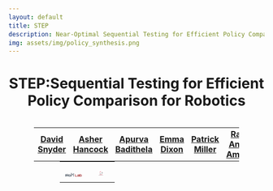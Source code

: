 ```yaml
---
layout: default
title: STEP
description: Near-Optimal Sequential Testing for Efficient Policy Comparison
img: assets/img/policy_synthesis.png
---
```

<h1><center><span style="font-weight:bold;">STEP:</span>Sequential Testing for Efficient Policy Comparison for Robotics</center></h1>
<br>
<table style="width: 80%; max-width: 800px; margin: 0 auto;">
    <tr>
        <td style="text-align: center; width: 100px;">
            <span style="font-size: 16px; font-weight:bold;"><a href="https://sites.google.com/view/dasnyder/home" target="_blank">David Snyder</a></span>
        </td>
        <td style="text-align: center; width: 100px;">
            <span style="font-size: 16px; font-weight:bold;"><a href="https://aasherh.github.io/" target="_blank">Asher Hancock</a></span>
        </td>
        <td style="text-align: center; width: 100px;">
            <span style="font-size: 16px; font-weight:bold;"><a href="https://abadithela.github.io/" target="_blank">Apurva Badithela</a></span>
        </td>
        <td style="text-align: center; width: 100px;">
            <span style="font-size: 16px; font-weight:bold;"><a href="" target="_blank">Emma Dixon</a></span>
        </td>
        <td style="text-align: center; width: 100px;">
            <span style="font-size: 16px; font-weight:bold;"><a href="" target="_blank">Patrick Miller</a></span>
        </td>
        <td style="text-align: center; width: 100px;">
            <span style="font-size: 16px; font-weight:bold;"><a href="https://www.tri.global/about-us/dr-rares-ambrus" target="_blank">Rares Andrei Ambrus</a></span>
        </td>
        <td style="text-align: center; width: 100px;">
            <span style="font-size: 16px; font-weight:bold;"><a href="https://irom-lab.princeton.edu/majumdar/" target="_blank">Anirudha Majumdar</a></span>
        </td>
        <td style="text-align: center; width: 100px;">
            <span style="font-size: 16px; font-weight:bold;"><a href="https://scholar.google.ca/citations?user=JAmTk5gAAAAJ&hl=en" target="_blank">Masha Itkina</a></span>
        </td>
        <td style="text-align: center; width: 100px;">
            <span style="font-size: 16px; font-weight:bold;"><a href="https://harukins.github.io/" target="_blank">Haruki Nishimura</a></span>
        </td>
    </tr>
</table>
<table style="width: 60%; max-width: 800px; margin: 0 auto;">
    <tr>
        <td align=center width=40px><center><span style="font-size:28px">
            <a href="https://irom-lab.princeton.edu/">
                <img src="assets/img/irom_lab_logo.png" alt="IRoM Lab" style="width: 80%;">
            </a></span></center>
        </td>
        <td align=center width=40px><center><span style="font-size:28px">
            <a href="https://www.tri.global/our-work/large-behavior-models" target="_blank"><img src="assets/img/TRI_logo.png" alt="Toyota Research Institute" style="width: 30%;"></a></span></center>
        </td>
    </tr>
</table>
